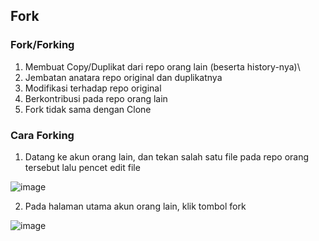 ## Fork

### Fork/Forking

1. Membuat Copy/Duplikat dari repo orang lain (beserta history-nya)\
2. Jembatan anatara repo original dan duplikatnya
3. Modifikasi terhadap repo original 
4. Berkontribusi pada repo orang lain
5. Fork tidak sama dengan Clone

### Cara Forking

1. Datang ke akun orang lain, dan tekan salah satu file pada repo orang tersebut lalu pencet edit file

![image](https://user-images.githubusercontent.com/123876878/216760198-4039e536-0112-4358-b27a-c3fafd62d366.png)

2. Pada halaman utama akun orang lain, klik tombol fork

![image](https://user-images.githubusercontent.com/123876878/216760312-cb9e6588-f2bf-4960-8fa5-c6f006ed2824.png)
